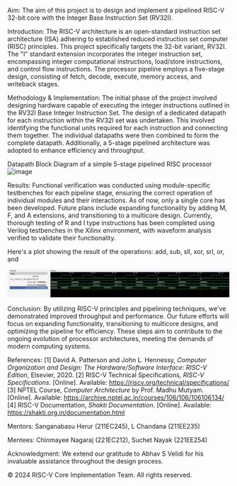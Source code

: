 Aim:
The aim of this project is to design and implement a pipelined RISC-V 32-bit core with the Integer Base Instruction Set (RV32I).

Introduction:
The RISC-V architecture is an open-standard instruction set architecture (ISA) adhering to established reduced instruction set computer (RISC) principles. This project specifically targets the 32-bit variant, RV32I. The "I" standard extension incorporates the integer instruction set, encompassing integer computational instructions, load/store instructions, and control flow instructions. The processor pipeline employs a five-stage design, consisting of fetch, decode, execute, memory access, and writeback stages.

Methodology & Implementation:
The initial phase of the project involved designing hardware capable of executing the integer instructions outlined in the RV32I Base Integer Instruction Set. The design of a dedicated datapath for each instruction within the RV32I set was undertaken. This involved identifying the functional units required for each instruction and connecting them together. The individual datapaths were then combined to form the complete datapath. Additionally, a 5-stage pipelined architecture was adopted to enhance efficiency and throughput.

Datapath Block Diagram of a simple 5-stage pipelined RISC processor
![image](https://github.com/chandana38/RISCVerse/assets/156425665/c20784db-3261-4af6-b87e-e4ba2a0c04bc)

Results:
Functional verification was conducted using module-specific testbenches for each pipeline stage, ensuring the correct operation of individual modules and their interactions. As of now, only a single core has been developed. Future plans include expanding functionality by adding M, F, and A extensions, and transitioning to a multicore design. 
Currently, thorough testing of R and I type instructions has been completed using Verilog testbenches in the Xilinx environment, with waveform analysis verified to validate their functionality.

Here's a plot showing the result of the operations: add, sub, sll, xor, srl, or, and 

![image](output.jpeg)

Conclusion:
By utilizing RISC-V principles and pipelining techniques, we've demonstrated improved throughput and performance. Our future efforts will focus on expanding functionality, transitioning to multicore designs, and optimizing the pipeline for efficiency. These steps aim to contribute to the ongoing evolution of processor architectures, meeting the demands of modern computing systems.


References: 
[1] David A. Patterson and John L. Hennessy, *Computer Organization and Design: The Hardware/Software Interface: RISC-V Edition*, Elsevier, 2020.
[2] RISC-V Technical Specifications, *RISC-V Specifications*. [Online]. Available: https://riscv.org/technical/specifications/
[3] NPTEL Course, *Computer Architecture* by Prof. Madhu Mutyam. [Online]. Available: https://archive.nptel.ac.in/courses/106/106/106106134/
[4] RISC-V Documentation, *Shakti Documentation*. [Online]. Available: https://shakti.org.in/documentation.html



Mentors:
Sanganabasu Herur (211EC245),
L Chandana (211EE235)

Mentees:
Chinmayee Nagaraj (221EC212),
Suchet Nayak (221EE254)

Acknowledgment: We extend our gratitude to Abhav S Velidi for his invaluable assistance throughout the design process.

© 2024 RISC-V Core Implementation Team. All rights reserved.
